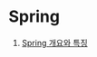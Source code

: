 # Spring

<ol>
  <li><a href="https://docs.google.com/document/d/13XLBK98tCM0LRzq2VBo9xPSf5dOjz6e7Ee8ebzhiDWA/edit">Spring 개요와 특징</a></li>
</ol>
